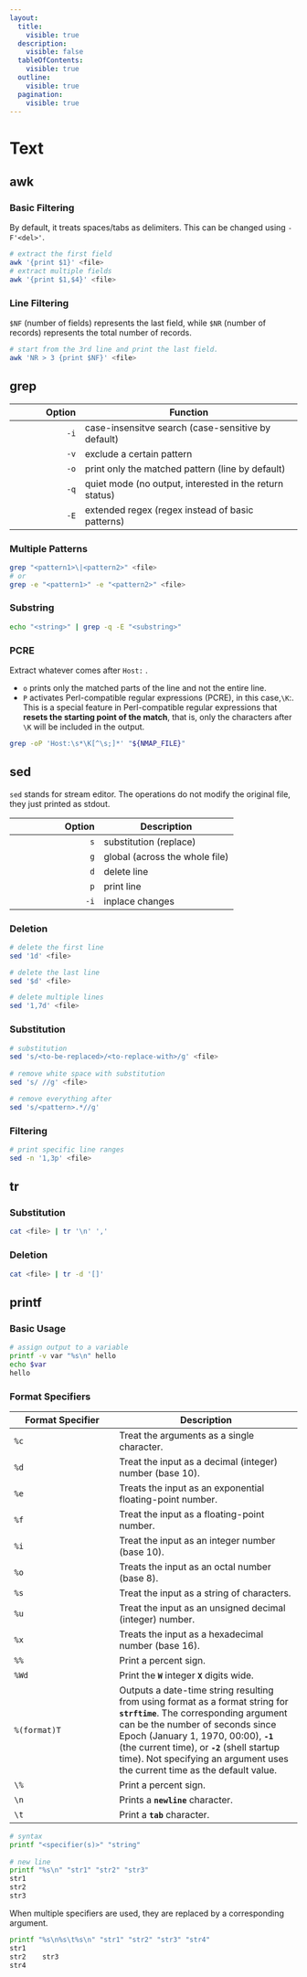 ```yaml
---
layout:
  title:
    visible: true
  description:
    visible: false
  tableOfContents:
    visible: true
  outline:
    visible: true
  pagination:
    visible: true
---
```


# Text

## awk

### Basic Filtering

By default, it treats spaces/tabs as delimiters. This can be changed using `-F'<del>'`.&#x20;

```bash
# extract the first field
awk '{print $1}' <file>
# extract multiple fields
awk '{print $1,$4}' <file>
```

### Line Filtering

`$NF` (number of fields) represents the last field, while `$NR` (number of records) represents the total number of records.

```bash
# start from the 3rd line and print the last field.
awk 'NR > 3 {print $NF}' <file>
```

## grep

<table><thead><tr><th width="108" align="right">Option</th><th>Function</th></tr></thead><tbody><tr><td align="right"><code>-i</code></td><td>case-insensitve search (case-sensitive by default)</td></tr><tr><td align="right"><code>-v</code></td><td>exclude a certain pattern</td></tr><tr><td align="right"><code>-o</code></td><td>print only the matched pattern (line by default)</td></tr><tr><td align="right"><code>-q</code></td><td>quiet mode (no output, interested in the return status)</td></tr><tr><td align="right"><code>-E</code></td><td>extended regex (regex instead of basic patterns)</td></tr></tbody></table>

### Multiple Patterns

```bash
grep "<pattern1>\|<pattern2>" <file>
# or
grep -e "<pattern1>" -e "<pattern2>" <file>
```

### Substring

```bash
echo "<string>" | grep -q -E "<substring>"
```

### PCRE

Extract whatever comes after `Host:` .

* `o` prints only the matched parts of the line and not the entire line.
* `P` activates Perl-compatible regular expressions (PCRE), in this case,`\K`:. This is a special feature in Perl-compatible regular expressions that **resets the starting point of the match**, that is, only the characters after `\K` will be included in the output.

```bash
grep -oP 'Host:\s*\K[^\s;]*' "${NMAP_FILE}"
```

## sed

`sed` stands for stream editor. The operations do not modify the original file, they just printed as stdout.

<table><thead><tr><th width="141" align="right">Option</th><th>Description</th></tr></thead><tbody><tr><td align="right"><code>s</code></td><td>substitution (replace)</td></tr><tr><td align="right"><code>g</code></td><td>global (across the whole file)</td></tr><tr><td align="right"><code>d</code></td><td>delete line</td></tr><tr><td align="right"><code>p</code></td><td>print line</td></tr><tr><td align="right"><code>-i</code></td><td>inplace changes</td></tr></tbody></table>

### Deletion

```bash
# delete the first line
sed '1d' <file>

# delete the last line
sed '$d' <file>

# delete multiple lines
sed '1,7d' <file>
```

### Substitution

```bash
# substitution
sed 's/<to-be-replaced>/<to-replace-with>/g' <file>
 
# remove white space with substitution
sed 's/ //g' <file>

# remove everything after
sed 's/<pattern>.*//g'
```

### Filtering

```bash
# print specific line ranges
sed -n '1,3p' <file>
```

## tr

### Substitution

```bash
cat <file> | tr '\n' ','
```

### Deletion

```bash
cat <file> | tr -d '[]'
```

## printf

### Basic Usage

```bash
# assign output to a variable
printf -v var "%s\n" hello
echo $var
hello
```

### Format Specifiers

<table><thead><tr><th width="168">Format Specifier</th><th>Description</th></tr></thead><tbody><tr><td><code>%c</code></td><td>Treat the arguments as a single character.</td></tr><tr><td><code>%d</code></td><td>Treat the input as a decimal (integer) number (base 10).</td></tr><tr><td><code>%e</code></td><td>Treats the input as an exponential floating-point number.</td></tr><tr><td><code>%f</code></td><td>Treat the input as a floating-point number.</td></tr><tr><td><code>%i</code></td><td>Treat the input as an integer number (base 10).</td></tr><tr><td><code>%o</code></td><td>Treats the input as an octal number (base 8).</td></tr><tr><td><code>%s</code></td><td>Treat the input as a string of characters.</td></tr><tr><td><code>%u</code></td><td>Treat the input as an unsigned decimal (integer) number.</td></tr><tr><td><code>%x</code></td><td>Treats the input as a hexadecimal number (base 16).</td></tr><tr><td><code>%%</code></td><td>Print a percent sign.</td></tr><tr><td><code>%Wd</code></td><td>Print the <strong><code>W</code></strong> integer <strong><code>X</code></strong> digits wide.</td></tr><tr><td><code>%(format)T</code></td><td>Outputs a date-time string resulting from using format as a format string for <strong><code>strftime</code></strong>. The corresponding argument can be the number of seconds since Epoch (January 1, 1970, 00:00), <strong><code>-1</code></strong> (the current time), or <strong><code>-2</code></strong> (shell startup time). Not specifying an argument uses the current time as the default value.</td></tr><tr><td><code>\%</code></td><td>Print a percent sign.</td></tr><tr><td><code>\n</code></td><td>Prints a <strong><code>newline</code></strong> character.</td></tr><tr><td><code>\t</code></td><td>Print a <strong><code>tab</code></strong> character.</td></tr></tbody></table>

```bash
# syntax
printf "<specifier(s)>" "string"
 
# new line
printf "%s\n" "str1" "str2" "str3"
str1
str2
str3
```

When multiple specifiers are used, they are replaced by a corresponding argument.

```bash
printf "%s\n%s\t%s\n" "str1" "str2" "str3" "str4"
str1
str2    str3
str4
```


